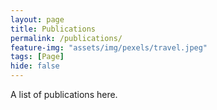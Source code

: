 ```yaml
---
layout: page
title: Publications
permalink: /publications/
feature-img: "assets/img/pexels/travel.jpeg"
tags: [Page]
hide: false
---
```


A list of publications here.
